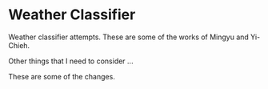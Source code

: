 # Weather Classifier
Weather classifier attempts.
These are some of the works of Mingyu and Yi-Chieh.

Other things that I need to consider ...

These are some of the changes.
